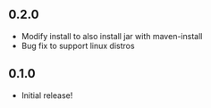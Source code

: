 ## 0.2.0
* Modify install to also install jar with maven-install
* Bug fix to support linux distros

## 0.1.0
* Initial release!
